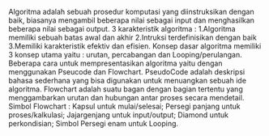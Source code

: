 Algoritma adalah sebuah prosedur komputasi yang diinstruksikan dengan baik, biasanya mengambil beberapa nilai sebagai input dan menghasilkan beberapa nilai sebagai output.
3 karakteristik algoritma : 1.Algoritma memiliki sebuah batas awal dan akhir 2.Intruksi terdefinisikan dengan baik 3.Memiliki karakteristik efektiv dan efisien.
Konsep dasar algoritma memiliki 3 konsep utama yaitu : urutan, percabangan dan Looping/perulangan.
Beberapa cara untuk mempresentasikan algoritma yaitu dengan menggunakan Pseucode dan Flowchart.
PseudoCode adalah deskripsi bahasa sederhana yang bisa digunakan untuk menuangkan sebuah ide algoritma.
Flowchart adalah suatu bagan dengan bagian tertentu yang menggambarkan urutan dan hubungan antar proses secara mendetail. Simbol Flowchart : Kapsul untuk mulai/selesai; Persegi panjang untuk proses/kalkulasi; Jajargenjang untuk input/output; Diamond untuk perkondisian; Simbol Persegi enam untuk Looping.